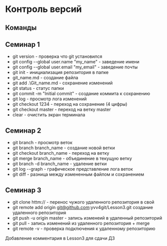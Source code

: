 # Контроль версий
## Команды
## Семинар 1

+ git version - проверка что git установился
+ git config --global user.name "my_name" - заведение имени
+ git config --global user.email "my_email" - заведение почты
+ git init - инициализация репозитория в папке
+ git_name.md - создание файла
+ git add .\Git_name.md - сохранение изменений
+ git status - статус папки
+ git commit -m "Initial commit" - создание коммита к сохранению
+ git log - просмотр лога изменений
+ git checkout 1234 - переход на сохранение (4 цифры)
+ git checkout master - переход на ветку master
+ clear - очистить экран терминала

## Семинар 2
+ git branch - просмотр веток
+ git branch branch_name - создание новой ветки
+ git checkout branch_name - переход на ветку
+ git merge branch_name - объединение в текущую ветку
+ git branch -d branch_name - удаление ветки
+ git log --graph - графическое представление лога веток
+ git diff - разница между измененным файлом и сохранением

## Семинар 3

+ git clone httm:// - перенос чужого удаленного репозитория в свой
+ git remote add origin git@github.com:yvv4git/Lesson3.git создание удаленного репозитория
+ git push -u origin master - запись изменеий в удаленный репозиторий
+ git pull - запись изменений из удаленного репозитория + merge
+ git remote -v - проверка подключения к удаленному репозиторию



Добавление комментария в Lesson3 для сдачи ДЗ


